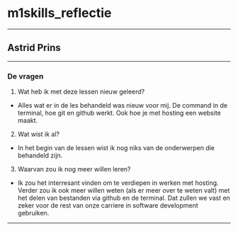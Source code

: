 # m1skills_reflectie
---

## Astrid Prins 

---

### De vragen

1. Wat heb ik met deze lessen nieuw geleerd?
- Alles wat er in de les behandeld was nieuw voor mij. De command in de terminal, hoe git en github werkt. Ook hoe je met hosting een website maakt. 

2. Wat wist ik al?
- In het begin van de lessen wist ik nog niks van de onderwerpen die behandeld zijn.

3. Waarvan zou ik nog meer willen leren?
- Ik zou het interresant vinden om te verdiepen in werken met hosting.
Verder zou ik ook meer willen weten
(als er meer over te weten valt) 
met het delen van bestanden via github en de terminal.
Dat zullen we vast en zeker voor de rest van onze carriere
in software development gebruiken.

---
